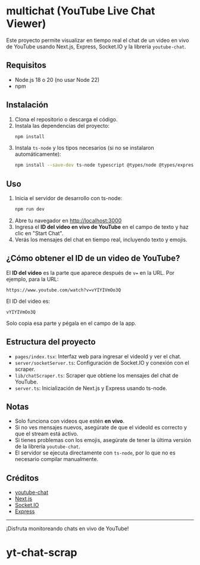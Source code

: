 # multichat (YouTube Live Chat Viewer)

Este proyecto permite visualizar en tiempo real el chat de un video en vivo de YouTube usando Next.js, Express, Socket.IO y la librería `youtube-chat`.

## Requisitos
- Node.js 18 o 20 (no usar Node 22)
- npm

## Instalación

1. Clona el repositorio o descarga el código.
2. Instala las dependencias del proyecto:
   ```sh
   npm install
   ```
3. Instala `ts-node` y los tipos necesarios (si no se instalaron automáticamente):
   ```sh
   npm install --save-dev ts-node typescript @types/node @types/express @types/react
   ```

## Uso

1. Inicia el servidor de desarrollo con ts-node:
   ```sh
   npm run dev
   ```
2. Abre tu navegador en [http://localhost:3000](http://localhost:3000)
3. Ingresa el **ID del video en vivo de YouTube** en el campo de texto y haz clic en "Start Chat".
4. Verás los mensajes del chat en tiempo real, incluyendo texto y emojis.

## ¿Cómo obtener el ID de un video de YouTube?

El **ID del video** es la parte que aparece después de `v=` en la URL. Por ejemplo, para la URL:

```
https://www.youtube.com/watch?v=vYIYIVmOo3Q
```

El ID del video es:

```
vYIYIVmOo3Q
```

Solo copia esa parte y pégala en el campo de la app.

## Estructura del proyecto
- `pages/index.tsx`: Interfaz web para ingresar el videoId y ver el chat.
- `server/socketServer.ts`: Configuración de Socket.IO y conexión con el scraper.
- `lib/chatScraper.ts`: Scraper que obtiene los mensajes del chat de YouTube.
- `server.ts`: Inicialización de Next.js y Express usando ts-node.

## Notas
- Solo funciona con videos que estén **en vivo**.
- Si no ves mensajes nuevos, asegúrate de que el videoId es correcto y que el stream está activo.
- Si tienes problemas con los emojis, asegúrate de tener la última versión de la librería `youtube-chat`.
- El servidor se ejecuta directamente con `ts-node`, por lo que no es necesario compilar manualmente.

## Créditos
- [youtube-chat](https://www.npmjs.com/package/youtube-chat)
- [Next.js](https://nextjs.org/)
- [Socket.IO](https://socket.io/)
- [Express](https://expressjs.com/)

---
¡Disfruta monitoreando chats en vivo de YouTube!
# yt-chat-scrap
